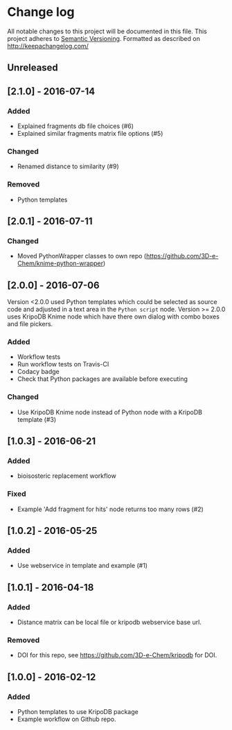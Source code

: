 # Change log
All notable changes to this project will be documented in this file.
This project adheres to [Semantic Versioning](http://semver.org/).
Formatted as described on http://keepachangelog.com/

## Unreleased

## [2.1.0] - 2016-07-14 

### Added

- Explained fragments db file choices (#6)
- Explained similar fragments matrix file options (#5)

### Changed

- Renamed distance to similarity (#9)

### Removed

- Python templates

## [2.0.1] - 2016-07-11

### Changed

- Moved PythonWrapper classes to own repo (https://github.com/3D-e-Chem/knime-python-wrapper)

## [2.0.0] - 2016-07-06

Version <2.0.0 used Python templates which could be selected as source code and adjusted in a text area in the `Python script` node.
Version >= 2.0.0 uses KripoDB Knime node which have there own dialog with combo boxes and file pickers.

### Added

- Workflow tests
- Run workflow tests on Travis-CI
- Codacy badge
- Check that Python packages are available before executing

### Changed

- Use KripoDB Knime node instead of Python node with a KripoDB template (#3)

## [1.0.3] - 2016-06-21

### Added

- bioisosteric replacement workflow

### Fixed

- Example 'Add fragment for hits' node returns too many rows (#2)

## [1.0.2] - 2016-05-25

### Added

- Use webservice in template and example (#1)

## [1.0.1] - 2016-04-18

### Added

- Distance matrix can be local file or kripodb webservice base url.

### Removed

- DOI for this repo, see https://github.com/3D-e-Chem/kripodb for DOI.

## [1.0.0] - 2016-02-12

### Added

- Python templates to use KripoDB package
- Example workflow on Github repo.
